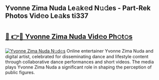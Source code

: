 ## Yvonne Zima Nuda Le𝚊k𝚎d N𝚞𝚍es - Part-Rek Photos Vid𝚎o Le𝚊ks ti337

# <h2><a href="http://fbdr3z7.evod.top/?m=Yvonne+Zima+Nuda">🔗 👉🔴 Yvonne Zima Nuda Vid𝚎o Ph𝚘t𝚘s</a></h2>

[![Yvonne Zima Nuda N𝚞d𝚎s](https://i.imgur.com/8V9OHl7.gif)](http://fbdr3z7.evod.top/?m=Yvonne+Zima+Nuda)
Online entertainer Yvonne Zima Nuda and digital artist, celebrated for disseminating dance and lifestyle content through collaborative dance performances and short videos. The media plays Yvonne Zima Nuda a significant role in shaping the perception of public figures. 

